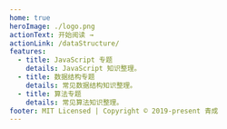 ```yaml
---
home: true
heroImage: ./logo.png
actionText: 开始阅读 →
actionLink: /dataStructure/
features:
  - title: JavaScript 专题
    details: JavaScript 知识整理。
  - title: 数据结构专题
    details: 常见数据结构知识整理。
  - title: 算法专题
    details: 常见算法知识整理。
footer: MIT Licensed | Copyright © 2019-present 青成
---
```

